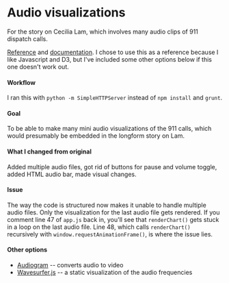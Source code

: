 # Audio visualizations

For the story on Cecilia Lam, which involves many audio clips of 911 dispatch calls.

[Reference](https://github.com/bignerdranch/music-frequency-d3) and [documentation](https://www.bignerdranch.com/blog/music-visualization-with-d3-js/). I chose to use this as a reference because I like Javascript and D3, but I've included some other options below if this one doesn't work out. 

#### Workflow
I ran this with `python -m SimpleHTTPServer` instead of  `npm install` and `grunt`.

#### Goal
To be able to make many mini audio visualizations of the 911 calls, which would presumably be embedded in the longform story on Lam.

#### What I changed from original
Added multiple audio files, got rid of buttons for pause and volume toggle, added HTML audio bar, made visual changes.

#### Issue
The way the code is structured now makes it unable to handle multiple audio files. Only the visualization for the last audio file gets rendered. If you comment line 47 of `app.js` back in, you'll see that `renderChart()` gets stuck in a loop on the last audio file. Line 48, which calls `renderChart()` recursively with `window.requestAnimationFrame()`, is where the issue lies.

#### Other options
- [Audiogram](https://github.com/nypublicradio/audiogram) -- converts audio to video
- [Wavesurfer.js](https://wavesurfer-js.org/) -- a static visualization of the audio frequencies




  









